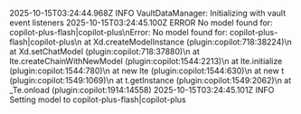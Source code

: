 2025-10-15T03:24:44.968Z INFO VaultDataManager: Initializing with vault event listeners
2025-10-15T03:24:45.100Z ERROR No model found for: copilot-plus-flash|copilot-plus\nError: No model found for: copilot-plus-flash|copilot-plus\n    at Xd.createModelInstance (plugin:copilot:718:38224)\n    at Xd.setChatModel (plugin:copilot:718:37880)\n    at lte.createChainWithNewModel (plugin:copilot:1544:2213)\n    at lte.initialize (plugin:copilot:1544:780)\n    at new lte (plugin:copilot:1544:630)\n    at new t (plugin:copilot:1549:1069)\n    at t.getInstance (plugin:copilot:1549:2062)\n    at _Te.onload (plugin:copilot:1914:14558)
2025-10-15T03:24:45.101Z INFO Setting model to copilot-plus-flash|copilot-plus
